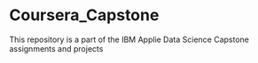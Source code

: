 # Coursera_Capstone 
This repository is a part of the IBM Applie Data Science Capstone assignments and projects
